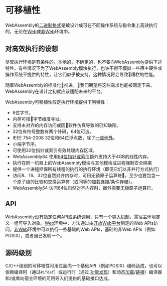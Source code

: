 # 可移植性

WebAssembly的[二进制格式](BinaryEncoding.md)是被设计成可在不同操作系统与指令集上高效执行的，无论在[Web](Web.md)或[非Web](NonWeb.md)环境中。

## 对高效执行的设想

尽管执行环境是[有条件的，本地的，不确定的](Nondeterminism.md)，也不要向WebAssembly提供下述特性。有些情况下为了WebAssembly模块执行，也许不得不模拟一些宿主硬件或操作系统不提供的特性，让它们似乎被支持。这种情况将会导致糟糕的性能。

随着WebAssembly的标准化推进，我们期望将这些需求也能被固定下来。WebAssembly在设计之初就应该适配未来的平台。

WebAssembly可移植性假定执行环境提供下列特性：

* 8位字节。
* 内存可按字节维度寻址。
* 支持未对齐的内存访问或因软件仿真导致的已知缺陷。
* 32位有符号整数有两个补码，64位可选。
* IEEE 754-2008 32位和64位浮点数，除了[一些例外](Semantics.md#floating-point-operators)。
* 小端字节序。
* 可使用32位指针或索引有效处理内存区域。
* WebAssembly64 使用[64位指针或索引](FutureFeatures.md#linear-memory-bigger-than-4-gib)额外支持大于4GB的线性内存。
* 执行在同一机器上的WebAssembly模块与其他模块或进程强制安全隔离
* 提供一个进程担保所有线程的执行的执行环境（即便它们以非并行方式执行）
* 访问8、16、32位自然对齐内存时，可用无锁原子运算符。至少也要包含一个原子级的比较和交换运算符（或同等的加载连接/条件存储）。
* WebAssembly64 访问64位自然对齐内存时，额外需要无锁原子运算符。

## API

WebAssembly没有指定任何API或系统调用，只有一个[导入机制](Modules.md)，需宿主环境定义一组可导入对象。[Web](Web.md)环境中，方法通过由[开放Web平台](https://zh.wikipedia.org/wiki/%E5%BC%80%E6%94%BEWeb)制定的Web APIs访问。[非Web](NonWeb.md)环境中可以执行一些基础的Web APIs，基础的非Web APIs（例如POSIX），或者自己发明一个。

## 源码级别

C/C++级别的可移植性可用过面向一个基础API（例如POSIX）编码达成，也可以依赖编译时（通过`#ifdef`）或运行时（通过 [功能发现](FeatureTest.md)）和动态[加载](Modules.md)/[链接](DynamicLinking.md)）编译器和/或库向宿主环境的可用导入们提供的基础接口达成。